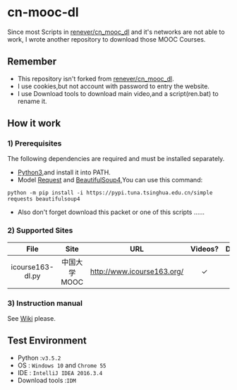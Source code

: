 # cn-mooc-dl
Since most Scripts in [renever/cn_mooc_dl](https://github.com/renever/cn_mooc_dl) and it's networks are not able to work,
I wrote another repository to download those MOOC Courses.

## Remember
* This repository isn't forked from [renever/cn_mooc_dl](https://github.com/renever/cn_mooc_dl).
* I use cookies,but not account with password to entry the website.
* I use Download tools to download main video,and a script(ren.bat) to rename it.

## How it work
### 1) Prerequisites
The following dependencies are required and must be installed separately.
* [Python3](https://www.python.org/downloads/),and install it into PATH.
* Model [Request](http://docs.python-requests.org/zh_CN/latest/user/install.html#install) and [BeautifulSoup4](https://www.crummy.com/software/BeautifulSoup/bs4/doc/index.zh.html#id5),You can use this command:
```
python -m pip install -i https://pypi.tuna.tsinghua.edu.cn/simple requests beautifulsoup4
```
* Also don't forget download this packet or one of this scripts ......

### 2) Supported Sites

| File | Site | URL | Videos?  | Documents? | Subtitle?|
|:-------------:|:------------------:|:---:|:---:|:---:|:---:|
| icourse163-dl.py | 中国大学MOOC | <http://www.icourse163.org/> | ✓ | ✓ | ✓ |

### 3) Instruction manual
See [Wiki](/Rhilip/cn-mooc-dl/wiki) please.

## Test Environment
* Python :`v3.5.2`
* OS : `Windows 10` and `Chrome 55`
* IDE : `IntelliJ IDEA 2016.3.4`
* Download tools :`IDM`